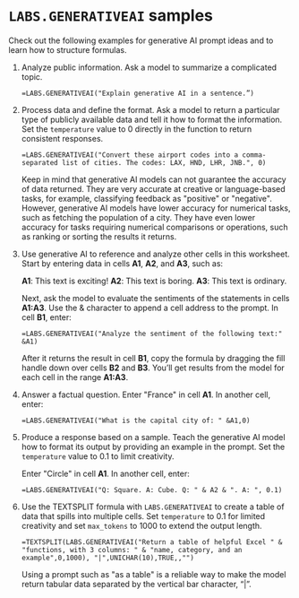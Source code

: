 # `LABS.GENERATIVEAI` samples

Check out the following examples for generative AI prompt ideas and to learn how to structure formulas.

1. Analyze public information. Ask a model to summarize a complicated topic.

    ```
    =LABS.GENERATIVEAI("Explain generative AI in a sentence.”)
    ```

1. Process data and define the format. Ask a model to return a particular type of publicly available data and tell it how to format the information. Set the `temperature` value to 0 directly in the function to return consistent responses.

    ```
    =LABS.GENERATIVEAI("Convert these airport codes into a comma-separated list of cities. The codes: LAX, HND, LHR, JNB.", 0)
    ```

    Keep in mind that generative AI models can not guarantee the accuracy of data returned. They are very accurate at creative or language-based tasks, for example, classifying feedback as "positive" or "negative". However, generative AI models have lower accuracy for numerical tasks, such as fetching the population of a city. They have even lower accuracy for tasks requiring numerical comparisons or operations, such as ranking or sorting the results it returns.

1. Use generative AI to reference and analyze other cells in this worksheet. Start by entering data in cells **A1**, **A2**, and **A3**, such as:

    **A1**: This text is exciting!
    **A2**: This text is boring.
    **A3**: This text is ordinary.

    Next, ask the model to evaluate the sentiments of the statements in cells **A1:A3**. Use the & character to append a cell address to the prompt. In cell **B1**, enter:

    ```
    =LABS.GENERATIVEAI("Analyze the sentiment of the following text:" &A1)
    ```

    After it returns the result in cell **B1**, copy the formula by dragging the fill handle down over cells **B2** and **B3**. You’ll get results from the model for each cell in the range **A1:A3**.

1. Answer a factual question. Enter "France" in cell **A1**. In another cell, enter:

    ```
    =LABS.GENERATIVEAI("What is the capital city of: " &A1,0)
    ```

1. Produce a response based on a sample. Teach the generative AI model how to format its output by providing an example in the prompt. Set the `temperature` value to 0.1 to limit creativity.

    Enter "Circle" in cell **A1**. In another cell, enter:

    ```
    =LABS.GENERATIVEAI("Q: Square. A: Cube. Q: " & A2 & ". A: ", 0.1)
    ```

1. Use the TEXTSPLIT formula with `LABS.GENERATIVEAI` to create a table of data that spills into multiple cells. Set `temperature` to 0.1 for limited creativity and set `max_tokens` to 1000 to extend the output length.

    ```
    =TEXTSPLIT(LABS.GENERATIVEAI("Return a table of helpful Excel " & "functions, with 3 columns: " & "name, category, and an example",0,1000), "|",UNICHAR(10),TRUE,,"")
    ```
    
    Using a prompt such as "as a table" is a reliable way to make the model return tabular data separated by the vertical bar character, “|”.
